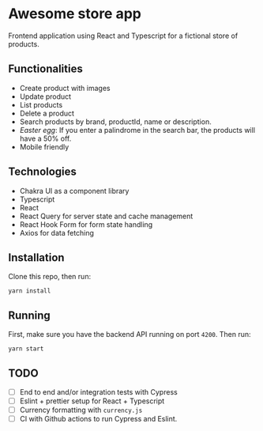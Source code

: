 # Awesome store app

Frontend application using React and Typescript for a fictional store of products.

## Functionalities

- Create product with images
- Update product
- List products
- Delete a product
- Search products by brand, productId, name or description.
- _Easter egg_: If you enter a palindrome in the search bar, the products will have a 50% off.
- Mobile friendly

## Technologies

- Chakra UI as a component library
- Typescript
- React
- React Query for server state and cache management
- React Hook Form for form state handling
- Axios for data fetching

## Installation

Clone this repo, then run:

```
yarn install
```

## Running

First, make sure you have the backend API running on port `4200`. Then run:

```
yarn start
```

## TODO

- [ ] End to end and/or integration tests with Cypress
- [ ] Eslint + prettier setup for React + Typescript
- [ ] Currency formatting with `currency.js`
- [ ] CI with Github actions to run Cypress and Eslint.
